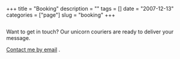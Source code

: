+++
title = "Booking"
description = ""
tags = []
date = "2007-12-13"
categories = ["page"]
slug = "booking"
+++

<div class="columns is-centered">
<div class="column is-half is-size-4">

<p>Want to get in touch? Our unicorn couriers are ready to deliver your message.</p>

<p><a href="mailto:hi@konigi.com">Contact me by email</a> .</p>

</div>
</div>
